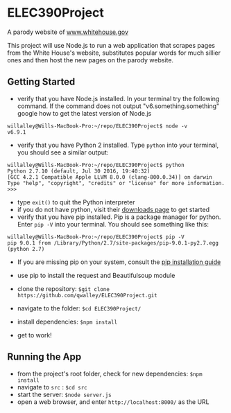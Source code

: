 # ELEC390Project

A parody website of www.whitehouse.gov

This project will use Node.js to run a web application that scrapes pages from the White House's website, substitutes popular
words for much sillier ones and then host the new pages on the parody website.

## Getting Started
* verify that you have Node.js installed. In your terminal try the following command. If the command does not output "v6.something.something" google how to get the latest version of Node.js
~~~~
willalley@Wills-MacBook-Pro:~/repo/ELEC390Project$ node -v
v6.9.1
~~~~
* verify that you have Python 2 installed. Type `python` into your terminal, you should see a similar output:
~~~~
willalley@Wills-MacBook-Pro:~/repo/ELEC390Project$ python
Python 2.7.10 (default, Jul 30 2016, 19:40:32) 
[GCC 4.2.1 Compatible Apple LLVM 8.0.0 (clang-800.0.34)] on darwin
Type "help", "copyright", "credits" or "license" for more information.
>>> 
~~~~
* type `exit()` to quit the Python interpreter
* if you do not have python, visit their [downloads page](https://www.python.org/downloads/) to get started
* verify that you have pip installed. Pip is a package manager for python. Enter `pip -V` into your terminal. You should see something like this:
~~~~
willalley@Wills-MacBook-Pro:~/repo/ELEC390Project$ pip -V
pip 9.0.1 from /Library/Python/2.7/site-packages/pip-9.0.1-py2.7.egg (python 2.7)
~~~~
* If you are missing pip on your system, consult the [pip installation guide](http://docs.python-requests.org/en/master/user/install/)
* use pip to install the request and Beautifulsoup module

* clone the repository: `$git clone https://github.com/qwalley/ELEC390Project.git`
* navigate to the folder: `$cd ELEC390Project/`
* install dependencies: `$npm install`
* get to work!

## Running the App
* from the project's root folder, check for new dependencies: `$npm install`
* navigate to `src` : `$cd src`
* start the server: `$node server.js`
* open a web browser, and enter `http://localhost:8000/` as the URL

